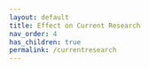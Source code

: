 ```yaml
---
layout: default
title: Effect on Current Research
nav_order: 4
has_children: true
permalink: /currentresearch
---
```

